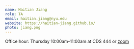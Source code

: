 ```yaml
---
name: Haitian Jiang
role: TA
email: haitian.jiang@nyu.edu
website: https://haitian-jiang.github.io/
photo: jiang.png
---
```


Office hour: Thursday 10:00am-11:00am at CDS 444 or [zoom](https://nyu.zoom.us/my/htjiang)
